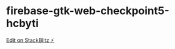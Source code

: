 # firebase-gtk-web-checkpoint5-hcbyti

[Edit on StackBlitz ⚡️](https://stackblitz.com/edit/firebase-gtk-web-checkpoint5-hcbyti)
